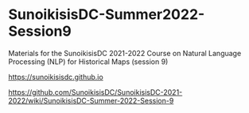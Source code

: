 # SunoikisisDC-Summer2022-Session9
Materials for the SunoikisisDC 2021-2022 Course on Natural Language Processing (NLP) for Historical Maps (session 9)


https://sunoikisisdc.github.io



https://github.com/SunoikisisDC/SunoikisisDC-2021-2022/wiki/SunoikisisDC-Summer-2022-Session-9



